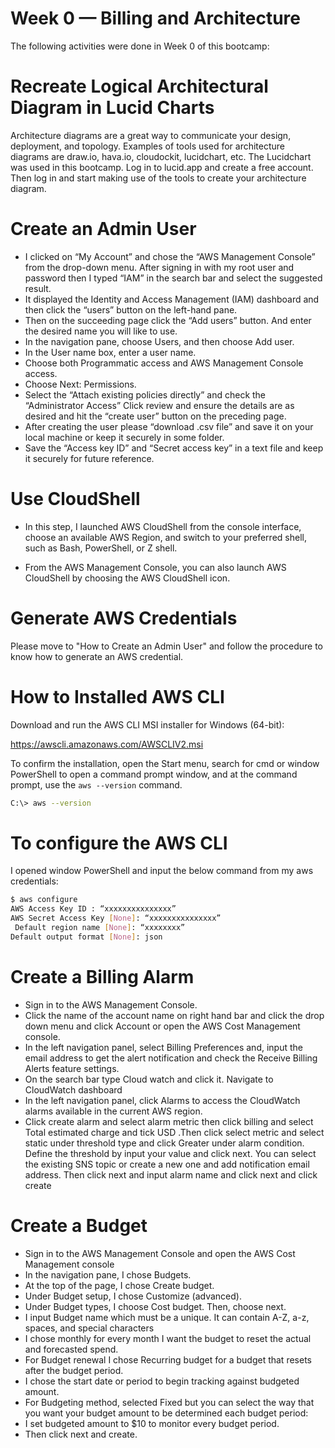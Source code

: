 # Week 0 — Billing and Architecture
The following activities were done in Week 0 of this bootcamp:
# Recreate Logical Architectural Diagram in Lucid Charts
Architecture diagrams are a great way to communicate your design, deployment, and topology. Examples of tools used for architecture diagrams are draw.io, hava.io, cloudockit, lucidchart, etc.
The Lucidchart was used in this bootcamp. Log in to lucid.app and create a free account. Then log in and start making use of the tools to create your architecture diagram.

# Create an Admin User
-	I clicked on “My Account” and chose the “AWS Management Console” from the drop-down menu. After signing in with my root user and password then I typed “IAM” in the search bar and select the suggested result.
-	It displayed the Identity and Access Management (IAM) dashboard and then click the “users” button on the left-hand pane.
-	Then on the succeeding page click the “Add users” button. And enter the desired name you will like to use.
-	In the navigation pane, choose Users, and then choose Add user.
-	In the User name box, enter a user name.
-	Choose both Programmatic access and AWS Management Console access.
-	Choose Next: Permissions.
-	Select the “Attach existing policies directly” and check the “Administrator Access” Click review and ensure the details are as desired and hit the “create user” button on the preceding page.
-	After creating the user please “download .csv file” and save it on your local machine or keep it securely in some folder.
-	Save the “Access key ID” and “Secret access key” in a text file and keep it securely for future reference.
# Use CloudShell
-	In this step, I launched AWS CloudShell from the console interface, choose an available AWS Region, and switch to your preferred shell, such as Bash, PowerShell, or   Z shell.

-	 From the AWS Management Console, you can also launch AWS CloudShell by choosing the AWS CloudShell icon.

# Generate AWS Credentials
Please move to "How to Create an Admin User" and follow the procedure to know how to generate an AWS credential.

# How to Installed AWS CLI
Download and run the AWS CLI MSI installer for Windows (64-bit):

https://awscli.amazonaws.com/AWSCLIV2.msi

To confirm the installation, open the Start menu, search for cmd or window PowerShell to open a command prompt window, and at the command prompt, use the `aws --version` command.
```bash
C:\> aws --version
```

# To configure the AWS CLI

I opened window PowerShell and input the below command from my aws credentials:
```bash
$ aws configure 
AWS Access Key ID : “xxxxxxxxxxxxxxx”
AWS Secret Access Key [None]: “xxxxxxxxxxxxxxx”
 Default region name [None]: “xxxxxxxx”
Default output format [None]: json
```

# Create a Billing Alarm
-	Sign in to the AWS Management Console.
-	Click the name of the account name on right hand bar and click the drop down menu and click Account or open the AWS Cost Management console.
-	In the left navigation panel, select Billing Preferences and, input the email address to get the alert notification and check the Receive Billing Alerts feature       settings. 
-	On the search bar type Cloud watch and click it. Navigate to CloudWatch dashboard 
-	In the left navigation panel, click Alarms to access the CloudWatch alarms available in the current AWS region.
-	Click create  alarm and select alarm metric then click billing and select Total estimated charge and tick USD .Then click select metric and select static under         threshold type  and click Greater under alarm condition. Define the threshold by input your value and click next. You can select the existing SNS topic or create a     new one and add notification email address. Then click next and input alarm name and click next and click create 
# Create a Budget
- Sign in to the AWS Management Console and open the AWS Cost Management console 
- In the navigation pane, I chose Budgets.
- At the top of the page, I chose Create budget.
- Under Budget setup, I chose Customize (advanced).
- Under Budget types, I choose Cost budget. Then, choose next.
- I input Budget name which must be a unique. It can contain A-Z, a-z, spaces, and special characters
- I chose monthly for every month I want the budget to reset the actual and forecasted spend.
- For Budget renewal I chose Recurring budget for a budget that resets after the budget period. 
- I chose the start date or period to begin tracking against budgeted amount. 
- For Budgeting method, selected Fixed but you can select the way that you want your budget   amount to be determined each budget period:
- I set budgeted amount to $10 to monitor every budget period.
- Then click next and create.

